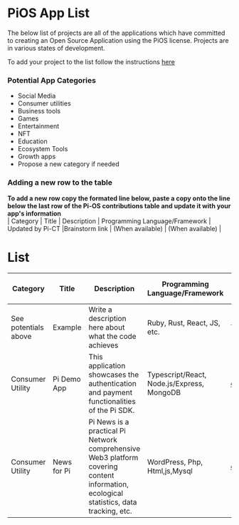 # PiOS App List
The below list of projects are all of the applications which have committed to creating an Open Source Application using the PiOS license. Projects are in various states of development.

To add your project to the list follow the instructions [here](/README.md)

### Potential App Categories
- Social Media
- Consumer utilities
- Business tools
- Games
- Entertainment
- NFT
- Education
- Ecosystem Tools
- Growth apps
- Propose a new category if needed


### Adding a new row to the table
**To add a new row copy the formated line below, paste a copy onto the line below the last row of the Pi-OS contributions table and update it with your app's information**  
| Category | Title | Description | Programming Language/Framework | Updated by Pi-CT |Brainstorm link | (When available) | (When available) |  

# List
| **Category**         | **Title**     | **Description**                                            | **Programming Language/Framework** | **Link To  Repo** | **Link to Pi Brainstorm** | **Link to Testnet App** | **Link to Mainnet App** |
|----------------------|---------------|-------------------------------------------------------|------------------------------------|-------------------|---------------------------|-------------------------|-------------------------|
| See potentials above | Example | Write a description here about what the code achieves | Ruby, Rust, React, JS, etc.        | TBD             |                           | (When available)        | (When available)        |
| Consumer Utility | Pi Demo App | This application showcases the authentication and payment functionalities of the Pi SDK. | Typescript/React, Node.js/Express, MongoDB | [demo](https://github.com/pi-apps/demo) | N/A | [pi://demo.pi](pi://demo.pi) | N/A |
| Consumer Utility | News for Pi | Pi News is a practical Pi Network comprehensive Web3 platform covering content information, ecological statistics, data tracking, etc. | WordPress, Php, Html,js,Mysql | [demo](https://piapp.news/) | N/A | N/A | N/A |

